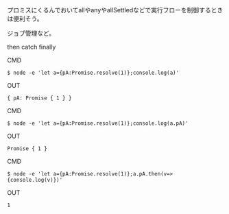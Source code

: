 プロミスにくるんでおいてallやanyやallSettledなどで実行フローを制御するときは便利そう。

ジョブ管理など。

then catch finally

CMD

```
$ node -e 'let a={pA:Promise.resolve(1)};console.log(a)'
```

OUT

```
{ pA: Promise { 1 } }
```

CMD

```
$ node -e 'let a={pA:Promise.resolve(1)};console.log(a.pA)'
```

OUT

```
Promise { 1 }
```

CMD

```
$ node -e 'let a={pA:Promise.resolve(1)};a.pA.then(v=>{console.log(v)})'
```

OUT

```
1
```

